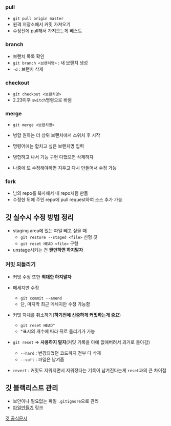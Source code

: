 ### pull

- `git pull origin master`
- 원격 저장소에서 커밋 가져오기
- 수정전에 pull해서 가져오는게 베스트



### branch

- 브랜치 목록 확인
- `git branch <브랜치명>` : 새 브랜치 생성
- `-d` : 브랜치 삭제



### checkout

- `git checkout <브랜치명>`
- 2.23이후 `switch`명령으로 바뀜



### merge

- `git merge <브랜치명>`

- 병합 원하는 더 상위 브랜치에서 스위치 후 시작
- 명령어에는 합치고 싶은 브랜치명 입력
- 병합하고 나서 기능 구현 다했으면 삭제하자
- 나중에 또 수정해야하면 지우고 다시 만들어서 수정 가능



### fork

- 남의 repo를 복사해서 내 repo처럼 만듦
- 수정한 뒤에 주인 repo에 pull request하여 소스 추가 가능



## 깃 실수시 수정 방법 정리

- staging area에 있는 파일 뺴고 싶을 때
  - `git restore --staged <file>` 신형 깃
  - `git reset HEAD <file>` 구형
- unstage시키는 건 **왠만하면 하지말자**



### 커밋 되돌리기

- 커밋 수정 또한 **최대한 하지말자**
- 메세지만 수정
  - `git commit --amend`
  - 단, 마지막 최근 메세지만 수정 가능함
- 커밋 자체를 취소하기(**하기전에 신중하게 커밋하는게 중요**)
  - `git reset HEAD^`
  - ^표시의 개수에 따라 뒤로 돌리기가 가능
- `git reset` => **사용하지 말자**(커밋 기록을 아예 없애버려서 과거로 돌아감)
  - `--hard` : 변경되었던 코드까지 전부 다 삭제
  - `--soft` : 파일은 남겨줌

- `revert` : 커밋도 지워지면서 지워졌다는 기록이 남겨진다는게 `reset`과의 큰 차이점



## 깃 블랙리스트 관리

- 보안이나 필요없는 파일 `.gitignore`으로 관리
- [파일만들기](https://www.toptal.com/developers/gitignore) 링크



[깃 공식문서](https://git-scm.com/book/en/v2)

